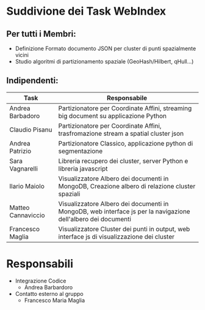# Suddivione dei Task WebIndex

## Per tutti i Membri:

- Definizione Formato documento JSON per cluster di punti spazialmente vicini
- Studio algoritmi di partizionamento spaziale (GeoHash/Hilbert, qHull...)

## Indipendenti:


| Task | Responsabile |
| ---- | ------------ |
| Andrea Barbadoro | Partizionatore per Coordinate Affini, streaming big document su applicazione Python |
| Claudio Pisanu | Partizionatore per Coordinate Affini, trasfromazione stream a spatial cluster json |
| Andrea Patrizio | Partizionatore Classico, applicazione python di segmentazione |
| Sara Vagnarelli | Libreria recupero dei cluster, server Python e libreria javascript |
| Ilario Maiolo | Visualizzatore Albero dei documenti in MongoDB, Creazione albero di relazione cluster spaziali |
| Matteo Cannaviccio | Visualizzatore Albero dei documenti in MongoDB, web interface js per la navigazione dell'albero dei documenti |
| Francesco Maglia | Visualizzatore Cluster dei punti in output, web interface js di visualizzazione dei cluster |


# Responsabili

- Integrazione Codice
    - Andrea Barbardoro
- Contatto esterno al gruppo
    - Francesco Maria Maglia